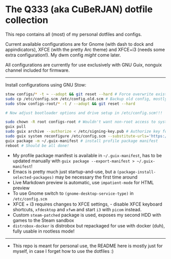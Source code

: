 # The Q333 (aka CuBeRJAN) dotfile collection

This repo contains all (most) of my personal dotfiles and configs.

Current available configurations are for Gnome (with dash to dock and appindicators), XFCE (with the pretty Arc theme) and XFCE+i3 (needs some extra configuration!). My dwm config _might_ come later.

All configurations are currently for use exclusively with GNU Guix, nonguix channel included for firmware.

---

Install configurations using GNU Stow:

```bash
stow configs/* -t ~ --adopt && git reset --hard # Force overwrite existing
sudo cp /etc/config.scm /etc/config.old.scm # Backup old config, mostly for drive setup and bootloader config
sudo stow configs-root/* -t / --adopt && git reset --hard 

# Now adjust bootloader options and drive setup in /etc/config.scm!!!

sudo chown -R root configs-root # Wouldn't want non-root access to system files!
guix pull
sudo guix archive --authorize < /etc/signing-key.pub # Authorize key for nonguix
sudo guix system reconfigure /etc/config.scm --substitute-urls='https://ci.guix.gnu.org https://bordeaux.guix.gnu.org https://substitutes.nonguix.org' # Reconfigure system with nonguix substitutes
guix package -m ~/.guix-manifest # install profile package manifest
reboot # Should be all done!
```

* My profile package manifest is available in ``~/.guix-manifest``, has to be updated manually with ``guix package --export-manifest > ~/.guix-manifest``!
* Emacs is pretty much just startup-and-use, but a ``(package-install-selected-packages)`` may be necessary the first time around
* Live Markdown preview is automatic, use ``impatient-mode`` for HTML preview
* To use Gnome switch to ``(gnome-desktop-service-type)`` in ``/etc/config.scm``  
* XFCE + i3 requires changes to XFCE settings, - disable XFCE keyboard shortcuts, ``xfdesktop`` and ``xfwm`` and start ``i3`` with ``picom`` instead.
* Custom ``steam-patched`` package is used, exposes my second HDD with games to the Steam sandbox
* ``distrobox-docker`` is distrobox but repackaged for use with docker (duh), fully usable in rootless mode!

---

* This repo is meant for personal use, the README here is mostly just for myself, in case I forget how to use the dotfiles :)
